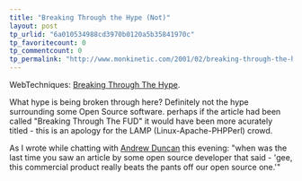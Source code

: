 ```yaml
---
title: "Breaking Through the Hype (Not)"
layout: post
tp_urlid: "6a010534988cd3970b0120a5b35841970c"
tp_favoritecount: 0
tp_commentcount: 0
tp_permalink: "http://www.monkinetic.com/2001/02/breaking-through-the-hype-not.html"
---
```

WebTechniques: <a href="http://www.webtechniques.com/archives/2001/01/jagielski/">Breaking Through The Hype</a>.

What hype is being broken through here? Definitely not the hype surrounding some Open Source software. perhaps if the article had been called &quot;Breaking Through The FUD&quot; it would have been more acurately titled - this is an apology for the LAMP (Linux-Apache-PHPPerl) crowd. 

As I wrote while chatting with <a href="http://web.webwerks.co.nz">Andrew Duncan</a> this evening: &quot;when was the last time you saw an article by some open source developer that said - &#39;gee, this commercial product really beats the pants off our open source one.&#39;&quot;
